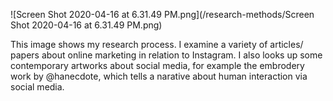 ![Screen Shot 2020-04-16 at 6.31.49 PM.png](/research-methods/Screen Shot 2020-04-16 at 6.31.49 PM.png)

This image shows my research process. I examine a variety of articles/ papers about online marketing in relation to Instagram. I also looks up some contemporary artworks about social media, for example the embrodery work by @hanecdote, which tells a narative about human interaction via social media.
